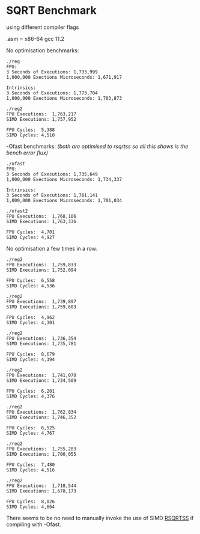 # SQRT Benchmark
using different compiler flags

.asm = x86-64 gcc 11.2

No optimisation benchmarks:
```
./reg
FPU:
3 Seconds of Executions: 1,733,999
1,000,000 Exections Microseconds: 1,671,917

Intrinsics:
3 Seconds of Executions: 1,773,704
1,000,000 Exections Microseconds: 1,703,873

./reg2
FPU Executions:  1,763,217
SIMD Executions: 1,757,952

FPU Cycles:  5,388
SIMD Cycles: 4,510
```

-Ofast benchmarks: _(both are optimised to rsqrtss so all this shows is the bench error flux)_
```
./ofast
FPU:
3 Seconds of Executions: 1,735,649
1,000,000 Exections Microseconds: 1,734,337

Intrinsics:
3 Seconds of Executions: 1,761,141
1,000,000 Exections Microseconds: 1,701,034

./ofast2
FPU Executions:  1,768,106
SIMD Executions: 1,763,336

FPU Cycles:  4,701
SIMD Cycles: 4,927
```

No optimisation a few times in a row:
```
./reg2
FPU Executions:  1,759,833
SIMD Executions: 1,752,094

FPU Cycles:  6,558
SIMD Cycles: 4,536

./reg2
FPU Executions:  1,739,897
SIMD Executions: 1,759,603

FPU Cycles:  4,962
SIMD Cycles: 4,301

./reg2
FPU Executions:  1,736,354
SIMD Executions: 1,735,781

FPU Cycles:  8,679
SIMD Cycles: 4,394

./reg2
FPU Executions:  1,741,070
SIMD Executions: 1,734,509

FPU Cycles:  6,201
SIMD Cycles: 4,376

./reg2
FPU Executions:  1,762,834
SIMD Executions: 1,746,352

FPU Cycles:  6,525
SIMD Cycles: 4,767

./reg2
FPU Executions:  1,755,283
SIMD Executions: 1,700,055

FPU Cycles:  7,480
SIMD Cycles: 4,516

./reg2
FPU Executions:  1,718,544
SIMD Executions: 1,678,173

FPU Cycles:  8,026
SIMD Cycles: 4,664
```

There seems to be no need to manually invoke the use of SIMD [RSQRTSS](https://www.felixcloutier.com/x86/rsqrtss) if compiling with -Ofast.
